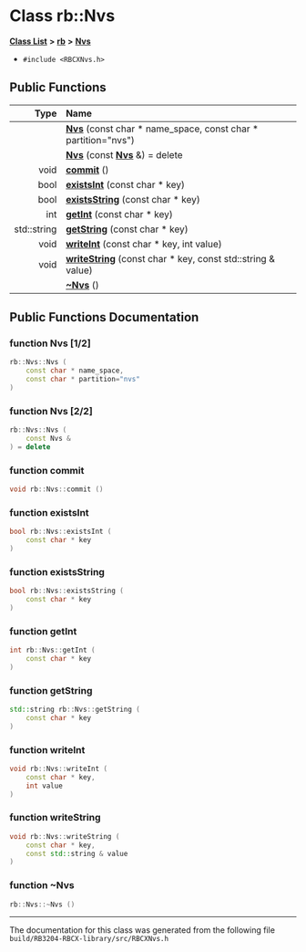 
# Class rb::Nvs


[**Class List**](annotated.md) **>** [**rb**](namespacerb.md) **>** [**Nvs**](classrb_1_1_nvs.md)





* `#include <RBCXNvs.h>`















## Public Functions

| Type | Name |
| ---: | :--- |
|   | [**Nvs**](classrb_1_1_nvs.md#function-nvs-12) (const char \* name\_space, const char \* partition="nvs") <br> |
|   | [**Nvs**](classrb_1_1_nvs.md#function-nvs-22) (const [**Nvs**](classrb_1_1_nvs.md) &) = delete<br> |
|  void | [**commit**](classrb_1_1_nvs.md#function-commit) () <br> |
|  bool | [**existsInt**](classrb_1_1_nvs.md#function-existsint) (const char \* key) <br> |
|  bool | [**existsString**](classrb_1_1_nvs.md#function-existsstring) (const char \* key) <br> |
|  int | [**getInt**](classrb_1_1_nvs.md#function-getint) (const char \* key) <br> |
|  std::string | [**getString**](classrb_1_1_nvs.md#function-getstring) (const char \* key) <br> |
|  void | [**writeInt**](classrb_1_1_nvs.md#function-writeint) (const char \* key, int value) <br> |
|  void | [**writeString**](classrb_1_1_nvs.md#function-writestring) (const char \* key, const std::string & value) <br> |
|   | [**~Nvs**](classrb_1_1_nvs.md#function-nvs) () <br> |








## Public Functions Documentation


### function Nvs [1/2]


```cpp
rb::Nvs::Nvs (
    const char * name_space,
    const char * partition="nvs"
) 
```



### function Nvs [2/2]


```cpp
rb::Nvs::Nvs (
    const Nvs &
) = delete
```



### function commit 


```cpp
void rb::Nvs::commit () 
```



### function existsInt 


```cpp
bool rb::Nvs::existsInt (
    const char * key
) 
```



### function existsString 


```cpp
bool rb::Nvs::existsString (
    const char * key
) 
```



### function getInt 


```cpp
int rb::Nvs::getInt (
    const char * key
) 
```



### function getString 


```cpp
std::string rb::Nvs::getString (
    const char * key
) 
```



### function writeInt 


```cpp
void rb::Nvs::writeInt (
    const char * key,
    int value
) 
```



### function writeString 


```cpp
void rb::Nvs::writeString (
    const char * key,
    const std::string & value
) 
```



### function ~Nvs 


```cpp
rb::Nvs::~Nvs () 
```



------------------------------
The documentation for this class was generated from the following file `build/RB3204-RBCX-library/src/RBCXNvs.h`